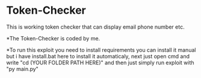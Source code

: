 # Token-Checker

This is working token checker that can display email phone number etc.

*The Token-Checker is coded by me.

*To run this exploit you need to install requirements you can install it manual but i have install.bat here to install it automaticaly, next just open cmd and write "cd (YOUR FOLDER PATH HERE)"
and then just simply run exploit with "py main.py"